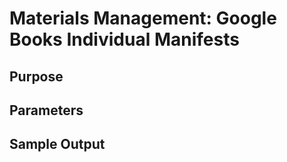 # Materials Management: Google Books Individual Manifests 

## Purpose

## Parameters

## Sample Output
